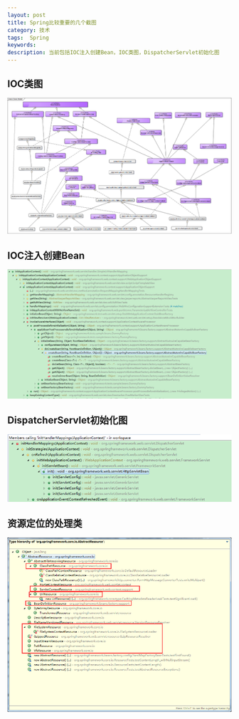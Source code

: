 ```yaml
---
layout: post
title: Spring比较重要的几个截图
category: 技术
tags:  Spring
keywords: 
description: 当前包括IOC注入创建Bean，IOC类图，DispatcherServlet初始化图
---
```


## IOC类图

![IOC类图](/public/pic/spring/IOC-class-model.png)

## IOC注入创建Bean

![IOC注入创建Bean](/public/pic/spring/ioc-createBean.png)



## DispatcherServlet初始化图

![DispatcherServlet初始化图](/public/pic/spring/DispatcherServlet-invoke-order.png)


## 资源定位的处理类

![资源定位的处理类](/public/pic/spring/resource-location.png)

